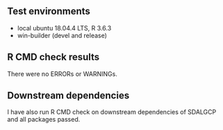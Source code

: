 ## Test environments
* local ubuntu 18.04.4 LTS, R 3.6.3
* win-builder (devel and release)

## R CMD check results
There were no ERRORs or WARNINGs. 

## Downstream dependencies
I have also run R CMD check on downstream dependencies of SDALGCP and all packages passed.
